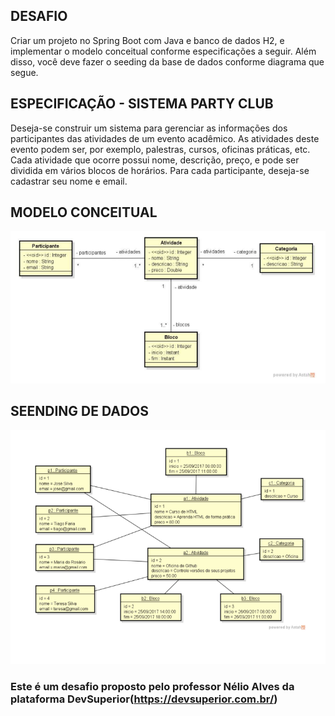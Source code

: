 
## DESAFIO 
Criar um projeto no Spring Boot com Java e banco de dados H2, e implementar o modelo conceitual conforme especificações a seguir. Além disso, você deve fazer o seeding da base de dados conforme diagrama que segue.

## ESPECIFICAÇÃO - SISTEMA PARTY CLUB

Deseja-se construir um sistema para gerenciar as informações dos participantes das atividades de um evento acadêmico. As atividades deste evento podem ser, por exemplo, palestras, cursos, oficinas práticas, etc. Cada atividade que ocorre possui nome, descrição, preço, e pode ser dividida em vários blocos de horários. Para cada participante, deseja-se cadastrar seu nome e email.

## MODELO CONCEITUAL 
![](./assets/modelo.png)

## SEENDING DE DADOS
![](./assets/seeding.png)

### Este é um desafio proposto pelo professor Nélio Alves da plataforma DevSuperior(https://devsuperior.com.br/)